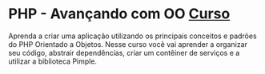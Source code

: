 # PHP - Avançando com OO [Curso](https://www.schoolofnet.com/curso-php-avancando-com-oo/ "Link para o Curso")
Aprenda a criar uma aplicação utilizando os principais conceitos e padrões do PHP Orientado a Objetos. Nesse curso você vai aprender a organizar seu código, abstrair dependências, criar um contêiner de serviços e a utilizar a biblioteca Pimple.